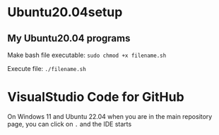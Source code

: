 # Ubuntu20.04setup
My Ubuntu20.04 programs
-----
Make bash file executable: `sudo chmod +x filename.sh`

Execute file: `./filename.sh`


# VisualStudio Code for GitHub

On Windows 11 and Ubuntu 22.04 when you are in the main repository page, you can click on `.` and the IDE starts

